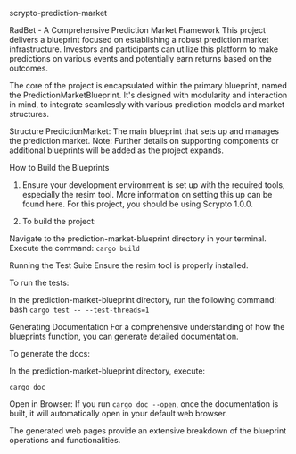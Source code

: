 scrypto-prediction-market

RadBet - A Comprehensive Prediction Market Framework
This project delivers a blueprint focused on establishing a robust prediction market infrastructure. Investors and participants can utilize this platform to make predictions on various events and potentially earn returns based on the outcomes.

The core of the project is encapsulated within the primary blueprint, named the PredictionMarketBlueprint. It's designed with modularity and interaction in mind, to integrate seamlessly with various prediction models and market structures.

Structure
PredictionMarket: The main blueprint that sets up and manages the prediction market.
Note: Further details on supporting components or additional blueprints will be added as the project expands.

How to Build the Blueprints

1) Ensure your development environment is set up with the required tools, especially the resim tool. More information on setting this up can be found here. For this project, you should be using Scrypto 1.0.0.

2) To build the project:

Navigate to the prediction-market-blueprint directory in your terminal.
Execute the command:
  `cargo build`

Running the Test Suite
Ensure the resim tool is properly installed.

To run the tests:

In the prediction-market-blueprint directory, run the following command:
bash
`cargo test -- --test-threads=1`


Generating Documentation
For a comprehensive understanding of how the blueprints function, you can generate detailed documentation.

To generate the docs:

In the prediction-market-blueprint directory, execute:

`cargo doc`

Open in Browser: If you run `cargo doc --open`, once the documentation is built, it will automatically open in your default web browser.

The generated web pages provide an extensive breakdown of the blueprint operations and functionalities.
